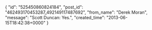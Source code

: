  {
   "id": "525450860824184",
   "post_id": "462493170453287_492149117487692",
   "from_name": "Derek Moran",
   "message": "Scott Duncan: Yes.",
   "created_time": "2013-06-15T18:42:38+0000"
 }
